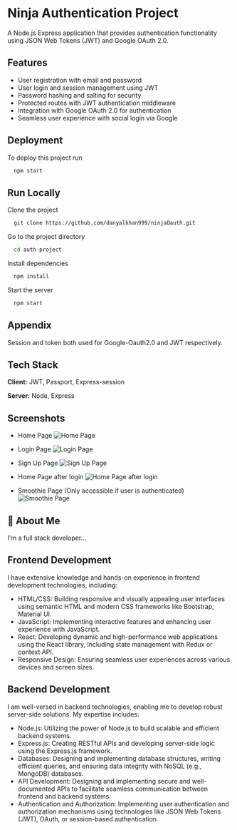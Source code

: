 
# Ninja Authentication Project

A Node.js Express application that provides authentication functionality using JSON Web Tokens (JWT) and Google OAuth 2.0.


## Features

- User registration with email and password
- User login and session management using JWT
- Password hashing and salting for security
- Protected routes with JWT authentication middleware
- Integration with Google OAuth 2.0 for authentication
- Seamless user experience with social login via Google


## Deployment

To deploy this project run

```bash
  npm start
```


## Run Locally

Clone the project

```bash
  git clone https://github.com/danyalkhan999/ninjaOauth.git
```

Go to the project directory

```bash
  cd auth-project
```

Install dependencies

```bash
  npm install
```

Start the server

```bash
  npm start
```


## Appendix

Session and token both used for Google-Oauth2.0 and JWT respectively.


## Tech Stack

**Client:** JWT, Passport, Express-session

**Server:** Node, Express


## Screenshots

- Home Page
![Home Page](https://lh3.googleusercontent.com/pw/AJFCJaUqftLm7ybjASF9gEfkyhczzC3tI3q9gguv7E7MMwryNj_pq0Ba41ZTXAwKvDrc_-7Seq1VXUhMwst-OjR3X5ObAt2qgWT9W85qx8RPrCUdgzGLBHGWv8RMnXFtvwBmuCbrvAhtyprC0fm-eUkBYlnZfTafJ_0oYJxXYHc1_FgKRxTDH-i4aaWEYChg7oMykdu8A024m8Mm--JM5vYA4_SHdEONreELq4hdiy7spRv1o-Qn-MJtcXyVW1VRtJknU4wqfb71fXhqPWoWKJzebyX_cDsIFPb8SE4eiY9a0x6BarwMUT3jwiKsEsHHGC-BvLTT1k1JL3_VCITQlMgdOKTgl3iXLTeGFUJmD7I14b0oxDCYNbEXB7yVGwjxX401UvawuJ7wtgaSvoB4uy0Vcsz3wSCcLh4OvePixGpH86kDc-8mghLjtj75KYrotrc3AYOjf_FUNArl1Rha5dwdpQfC16gM57rv5XdwI9tJj0e6ERyhjmM_jyOUI9_dxJ6NvwKJfaji2g63BrIE_lInY0TN4hjRduCWjJztxQjO2xgpkSCvkfl8LwhPvCqulxb-Cv2_HvT67AzbdAnUwgZYpWy9ug1NQHpBPBEToP6-3paj-2aXhS_8Fn4ffmj2UXsT6eJ0P9OXbCRmJVwKGyqDi__dSFeEk2g2drY9bWSFkfqYIZs0D51EW9AZn-ZQ4fw3p_LSQAGJrclwAaGDuk9bW9rekHx4GcdbH8NvAPF0wyS_NNgBkKBdTMmahnaiTGKxqYdZex8HqLyRB9CYaOMMMWESNQ1UpIR8Wuu4UMtrB3ljpSsq4CYrJVmwwgmASoW3tbrMGef-gHlHRvHbApJm-H65d2u-hXkhUiMSF8lbHfcWCnXPRBtC5phVmOjIoqU5BBLDevHu62Nbc0_cndPwHcAz-EmJmd4Ym1uEE1GboOmBPjGOJYlWFgfwm0s=w1755-h903-s-no?authuser=0)

- Login Page
![Login Page](https://lh3.googleusercontent.com/pw/AJFCJaUUcP9gVbyM_0jF1DIRD_8U3Mf63XWT_7OgT9eqEQHX-SozllgbwHFwSyftN-opvonA1tHXlegMpEFsFQIa4XxIOHKVKlH9_10X2cTmQwvwh2SalaNztU446rHoLPpmpNButhSO2Ec5y-Fyrh6ItynnrH5w7bbAZRnplVIM3qQxjwVP5Zz_qBLYjIdn9dSl04tnWUR9ksOu_Grn5vJ2DYWcncjXynOZqeycWJpuoo3ZlPzAlXwI6mry6hxyUcGeG7aejEBu88JxYio_junwel2jXpxS-z0L9-TrCVdMXRMoRxAOdb74k-sQpX7RrG4TqlX0biNFsdOH5tP1G9shs86CgRirvxULz3glntRW-q32R0t-PdO6LDa6uQSf87sMc2rLygtF5ZPd-JE9-6zMATQ4FrkCS-neNeDWPa-SsgqEEb9JLub4VYj83Dn6HW-NeoxHJMOnEUp4vMnWatAsAU2Md0Z3_Wosshu7IuI_lcRRAizSYRkMR4q7ZU30ou0GOZYb5o6J-J6yBmXy2obhosaO26m9I7sWgqOYy3_ja5Q9W6_g85VwyMdxzugwLQ__6-YBZQPVZdCh5JrbRx0hKm4kq7ovyvxs0BCua9yfiQD3Noww95aK5tjyVxT_04zJvsqe-bNoXZlEppi79eX2r5N94Wvpg_3lVgA9GncTl1N9fiDlT4TJz9g9I-zTt7HDuEbessVibce-ndISvaXUljzEiR1W_Wt9Xq1nZu_oXei9uAQTQEVfVf38fWYu5A911RePZJ2ovPz3Yih87B7emF3LK3gGRyhCbDpfXw5CDJbrpfis0ehy1gnucbJGP1ndfy1OfGvE9zl5U23wGqjjUI34yFYx7MQY71alSKwQl4UI3ELO8k_b_YScWTdQh4DOKLAvTuhejfamFY46TLlStzt1fKiq4spqI7mThiswtvtHptAKdzJi3-z71FE=w1771-h903-s-no?authuser=0)

- Sign Up Page
![Sign Up Page](https://lh3.googleusercontent.com/pw/AJFCJaVM163KI-_0ygqoZLACyrqWa1RZnpRuIel2yPKgQqKIA0eBQNeI4foYRzC1PWPQ-3k1K2DywMHV0eW6TLq8QCF9p9heklE4I13yWTO0S9VPZkWKRIpW1mYFEf2ayJahg1PF6jvwti4eDgwMyZnU6pMfDJjLrauEU8BYJHLy5EefyioLKJNwttuI6LzN0aI5RZaTdMEZfdF4cHB771hO09lL0Mz0ctRigC0rXgPpGiTfYDuC5TmlF-KDDi7QpvcIvsk5bOzeSfB2_2NygcLgdOEjJ3KUOU7hVoQVF80r7cCQlrX-R4skhDL3SVI_P8TJ5-7IiR3RllO4FRO7XH9-EbC23ABhyzsrk-CtSuISmNYF_W3BcliIYCGR9fhjQWuOgQlqG3qT3FA302ezwP_y3O-V5Fxyg1jRoYau7EWkxp7vmmboayBbDT1NhGGdAdvH9Wy9gus_KY7EH5DW5jiDp-91YPp4bMS2hDxQnvIWhkaPblQyVg9psXZBz6w3Z3k7qaBU-EMGgN2tS1oE3ES93sZZiQhl7qOuW5lckZ8iawn3ImPrrTDMXoklMamxWgZPDWBXdwU4h2e6NvFdABn5wLeC5WqrvQUDYaVZ73C9_L6-91fIhV4CIWf2Ip7x8-LPo7w5lAklgpLjcOKowpeGFQy9BRFbtg8Q3Qn5AnhFiipo8dGtXl_tXJuKJk_olzqorFPG7FGon5Nl55Dq5N9KVBCrHJvi29c3RnJq-ecHXvNa0WEZ0fgtCxmdXOKpfjvE-aR741t233jxOCwxBVS4fS4K6pYcnp401WazwpP9o1p08eCCAYyna44O4chwSocwvPDOnBq2El1TfRYSwB8sQQHYzHFkyvQ5fnRpxqKiNbljY3r8DQxLXz-PU_UUk4wwKsudbylHnJkm_0G08olqnTAnFmyXZPTeIU0MzSL2PSm6a4dpfUlPUnwcpbo=w1765-h903-s-no?authuser=0)

- Home Page after login
![Home Page after login](https://lh3.googleusercontent.com/pw/AJFCJaWO7YUmKlURMhEq1haC-dAlTgmvB3D7lOzBgmWAoYGhE_yi6cieGGYYJlw8GLbdFyindZa4uPxt6mi6cEZj2nDi7WtbzkOR9RqZhPUHacH0XaFZ2ASX2YTtAEzRt3_mxhMmF7TRW2NZKC-JffRpP30DNK398uS8v2MBsqenOy3pwTJ_xSAnDCoos597ddsGPdTYaKa3zRsmE3TYYHjyZoQ-6M4TSggb9SumebGT9LuvcVt_LZHIzmXqxuuJFv3XdjxPTS98J0Vv3EDLEhlP3kBBM1JRO2Yr_-5dwKK0Me9fG0fQTpj6zaiAeR3JiJcIsCk1AKtCcfCk-TijPlN6L4cfzYJDaTBq2pcLEy5aJaKv6UTP3LfIIrGZ-1LZ_ZO3zS43Pcix_R-NLMXpXRxND4GRJrqOuqrRqc-97tJGZR421uZoSQ71Dn0hn6wEvqYJBNAxPhqElOKmf3lfRqwM-kLuY1N2Qsp_wH5xTrr2iz4ImyU6pzDvJiQwTlkxxdy8NVqkUY13yWEcxzEHkUbgLZonYNFjfMW3oTzkO42gZ78lphz2HobeJNeSGWUECXq9iq1D6Ovjahi5adIe2tCIzJtAHKoWmZW0cok5a7pPL1Bn5zjJ36w4zZX3REsAhTFGzMet7DleyoJtDV-xKiQoo0Xidd7pXH-VbqHbbxyPseIIymJyUlmehDRVGbBCoCI0nZCqKhtb8m1zxpISqkIM0TyJQTBwgw4z06medSja-WeoutbHbhKUXMqTjzo-nvj-ZPMp7Js74xwqZCewTAYQt_4glELk9ZCi58MKD5DHk00OLfv8GUqBjzLz0AVB4D7wp0dMQ27O_QawowlsAAHSIVOCBcdqN2CdEVuBqoandXJzWjcpJnwLZu9oCPA3ubTNdqpA5lOCFU-lEfH8rpyNCr1r3ykd-8q1T5I34LNLbQG0-1cZPPUKpcKVpyU=w1750-h903-s-no?authuser=0)

- Smoothie Page (Only accessible if user is authenticated)
![Smoothie Page](https://lh3.googleusercontent.com/pw/AJFCJaVvubbuu7WMP66J0DiqkQPcZ35rSXWOUoNAzdCwaJ4zhm4d-LIejd3SI0ZEzaSlmCUEPxCWkQf0p_Xem5rmBg04w19_a7Wkd9z-SbIjT-PQ2I2CRosYBUkudq_lv2SBbOxepWTGEW3_c27dyQPRNlgSWackxvCCvPVoKErYFWDFZ81TIe1aYn5Zvr1HpYP5g8fp26N-JE7-VWD6OLdbK0vHVZgZwksxbtvNJSd70DXgdMpADvziO2FoFkO0TWOdyZFAD6dSyUambod-kZ7lVkD4s4IQCr-0ldD1qJsShyT78Ly4zB-h3CEJkFyWrkCX1WbX-RV9M2fY19n9dxA4D7XWd6y8AjqtYyfNUMfmM9VouZOKzsU9R_0Hvf9T5mAQbch2HgL3vwOKyTPWpcBIDFLfMvbn7OOppidiuLvDowuDGxgHLbQuL8cGPAi3RuMmIEPCw05-yLF7QSdASl3WMR-2b6EfRDAZi-BqWqKiM3KIXrI8rmTboJl0DeqYuOtofk2TUQIPUFCz3Hh8KX5O0bv3FVNkFsYgo-hTgGoDU34f6dKcTs_Q1nDUCew5gfvbEj5wg16vpbOPjXNVZSJc7L5mdjW5xSwmVF4NBNRV5hwbgLj-FGBqmu7qM4zuoCUbPyJOAqvCYUpxdZIXmvs-3BDzD4Y7Ag6_VU4YzTSx_Zo3TkQqQo08uYA-LZRQfDqE73GbT3zTlH3z4ySuxpZulgQvXPohkRUzMiJM3vklEitXlyWyD4AuwSEVJGvqmU9BkcD_r8eCNprX5Hqvn4hnu173dmzwVp2gdj2O2yi4SfY3aZR7K9SxK7fiSkpihaHIbeOakTHMyFhLZ3ZKhnWAVyAnQButIQs1mkOjJU0idfpWidsKvYepXuG4QchJJ-qSfeRJLnAUf6pYC1VIdsuzW2F4FB5TFiq3uwSj2CpCn4pFIAAAa549wqX65l8=w1763-h903-s-no?authuser=0)
## 🚀 About Me
I'm a full stack developer...
## Frontend Development
I have extensive knowledge and hands-on experience in frontend development technologies, including:

- HTML/CSS: Building responsive and visually appealing user interfaces using semantic HTML and modern CSS frameworks like Bootstrap, Material UI.
- JavaScript: Implementing interactive features and enhancing user experience with JavaScript.
- React: Developing dynamic and high-performance web applications using the React library, including state management with Redux or context API.
- Responsive Design: Ensuring seamless user experiences across various devices and screen sizes.
## Backend Development
I am well-versed in backend technologies, enabling me to develop robust server-side solutions. My expertise includes:

- Node.js: Utilizing the power of Node.js to build scalable and efficient backend systems.
- Express.js: Creating RESTful APIs and developing server-side logic using the Express.js framework.
- Databases: Designing and implementing database structures, writing efficient queries, and ensuring data integrity with NoSQL (e.g., MongoDB) databases.
- API Development: Designing and implementing secure and well-documented APIs to facilitate seamless communication between frontend and backend systems.
- Authentication and Authorization: Implementing user authentication and authorization mechanisms using technologies like JSON Web Tokens (JWT), OAuth, or session-based authentication.
